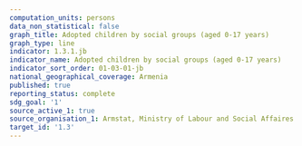 ```yaml
---
computation_units: persons
data_non_statistical: false
graph_title: Adopted children by social groups (aged 0-17 years)
graph_type: line
indicator: 1.3.1.jb
indicator_name: Adopted children by social groups (aged 0-17 years)
indicator_sort_order: 01-03-01-jb
national_geographical_coverage: Armenia
published: true
reporting_status: complete
sdg_goal: '1'
source_active_1: true
source_organisation_1: Armstat, Ministry of Labour and Social Affaires of RA
target_id: '1.3'
---
```

